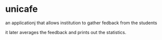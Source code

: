 # unicafe

an applicationj that allows institution to 
gather fedback from the students

it later averages the feedback and prints  out the statistics.